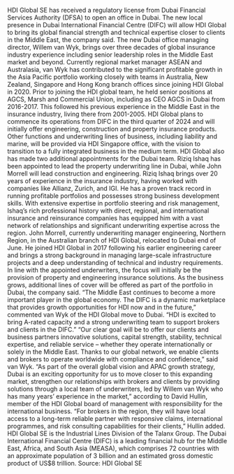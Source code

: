 HDI Global SE has received a regulatory license from Dubai Financial Services Authority (DFSA) to open an office in Dubai.
The new local presence in Dubai International Financial Centre (DIFC) will allow HDI Global to bring its global financial strength and technical expertise closer to clients in the Middle East, the company said.
The new Dubai office managing director, Willem van Wyk, brings over three decades of global insurance industry experience including senior leadership roles in the Middle East market and beyond.
Currently regional market manager ASEAN and Australasia, van Wyk has contributed to the significant profitable growth in the Asia Pacific portfolio working closely with teams in Australia, New Zealand, Singapore and Hong Kong branch offices since joining HDI Global in 2020.
Prior to joining the HDI global team, he held senior positions at AGCS, Marsh and Commercial Union, including as CEO AGCS in Dubai from 2016-2017. This followed his previous experience in the Middle East in the insurance industry, living there from 2001-2005.
HDI Global plans to commence its operations from DIFC in the third quarter of 2024 and will initially offer engineering, construction and property insurance products. Other functions and underwriting lines of business, including liability and marine, will be provided via HDI Singapore office, with the vision to transition to a fully integrated business in the medium term.
HDI Global also has made two additional appointments for the Dubai team. Riziq Ishaq has been appointed to lead the property underwriting line in Dubai, while John Morrell will lead construction and engineering.
Riziq Ishaq brings over 20 years of experience in the insurance industry, having worked with companies like Allianz, Zurich, and IGI. He has a proven track record in running profitable portfolios and possesses strong business development skills. With extensive expertise in portfolio steering and risk management, Ishaq’s rich professional history with direct, regional, and international insurance and reinsurance companies has equipped him with a vast network of relationships and significant underwriting expertise across the region.
John Morrell, currently underwriting manager engineering, Northern Region, in the Australian branch of HDI Global, relocated to Dubai end of June. He joined HDI Global in 2017 following his earlier engineering career and brings a strong background in managing large-scale infrastructure projects and a deep understanding of technical and industry requirements.
In line with the appointed underwriters, the focus will initially be the provision of property and engineering insurance solutions. As the business grows, additional lines of cover will be offered as part of the portfolio in Dubai, the company said.
“The Middle East continues to become a more important player in the global economy. The DIFC is a dynamic marketplace that provides growth opportunities for HDI now and in the future,” commented van Wyk of the HDI Global move to Dubai. “HDI is excited to bring A-rated capacity and a strong underwriting team to support brokers and clients in the DIFC.”
“Our clear goal will be to offer our clients and business partners innovative solutions, capital strength, stability, technical expertise, and reliable service – whether they operate internationally or solely in the Middle East. Thanks to our global network, we enable clients and brokers to operate worldwide with compliance and confidence,” said van Wyk.
“As part of the overall global vision and APAC growth strategy, Dubai is an exciting opportunity for us to move closer to this expanding market, strengthen our relationships with brokers and clients by providing solutions through a local team of underwriters, led by Willem van Wyk who has many years’ experience in the market,” according to David Hullin, member of the HDI Global board of management with responsibility for the international business.
“For brokers in the region, they will have local access to a long-term reliable partner with responsive claims, international programmes, and risk consulting capabilities for their clients,” Hullin added.
HDI Global SE is the Industrial Lines Division of the Talanx Group. The Dubai International Financial Centre (DIFC) is a leading financial hub for the Middle East, Africa, and South Asia (MEASA), which comprises 72 countries with an approximate population of 3 billion and an estimated gross domestic product of US$8 trillion.
Source: HDI Global SE